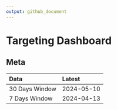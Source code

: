 ```yaml
---
output: github_document
---
```


# Targeting Dashboard



## Meta


|Data           |Latest     |
|:--------------|:----------|
|30 Days Window |2024-05-10 |
|7 Days Window  |2024-04-13 |
